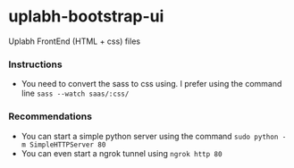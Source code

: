 # uplabh-bootstrap-ui
Uplabh FrontEnd (HTML + css) files

### Instructions

* You need to convert the sass to css using. I prefer using the command line `sass --watch saas/:css/`

### Recommendations
* You can start a simple python server using the command `sudo python -m SimpleHTTPServer 80`
* You can even start a ngrok tunnel using `ngrok http 80`
